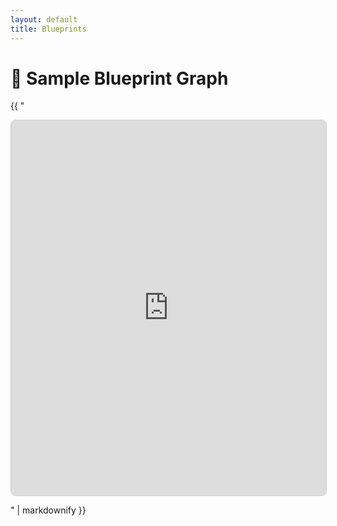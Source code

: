 ```yaml
---
layout: default
title: Blueprints
---
```


# 🧠 Sample Blueprint Graph

{{ "<iframe src='https://blueprintue.com/render/098hn006/' width='100%' height='600' frameborder='0' loading='lazy' style='border:1px solid #ccc; border-radius:8px; margin:1em 0;'></iframe>" | markdownify }}

